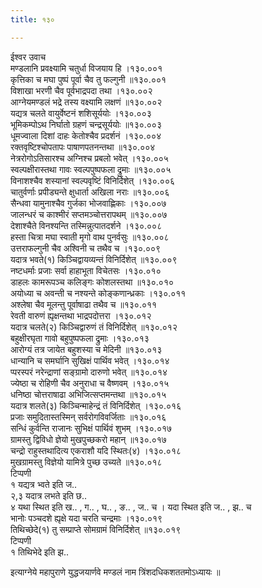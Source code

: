 ```yaml
---
title: १३०

---
```

ईश्वर उवाच  
मण्डलानि प्रवक्ष्यामि चतुर्धा विजयाय हि ।१३०.००१  
कृत्तिका च मघा पुष्पं पूर्वा चैव तु फल्गुनी ॥१३०.००१  
विशाखा भरणी चैव पूर्वभाद्रपदा तथा ।१३०.००२  
आग्नेयमण्डलं भद्रे तस्य वक्ष्यामि लक्षणं ॥१३०.००२  
यद्यत्र चलते वायुर्वेष्टनं शशिसूर्ययोः ।१३०.००३  
भूमिकम्पोऽथ निर्घातो ग्रहणं चन्द्रसूर्ययोः ॥१३०.००३  
धूमज्वाला दिशां दाहः केतोश्चैव प्रदर्शनं ।१३०.००४  
रक्तवृष्टिश्चोपतापः पाषाणपतनन्तथा ॥१३०.००४  
नेत्ररोगोऽतिसारश्च अग्निश्च प्रबलो भवेत् ।१३०.००५  
स्वल्पक्षीरास्तथा गावः स्वल्पपुष्पफला द्रुमाः ॥१३०.००५  
विनाशश्चैव शस्यानां स्वल्पवृष्टिं विनिर्दिशेत् ।१३०.००६  
चातुर्वर्णाः प्रपीड्यन्ते क्षुधार्ता अखिला नराः ॥१३०.००६  
सैन्धवा यामुनाश्चैव गुर्जका भोजवाह्णिकाः ।१३०.००७  
जालन्धरं च काश्मीरं सप्तमञ्चोत्तरापथम् ॥१३०.००७  
देशाश्चैते विनश्यन्ति तस्मिन्नुत्पातदर्शने ।१३०.००८  
हस्ता चित्रा मघा स्वाती मृगो वाथ पुनर्वसुः ॥१३०.००८  
उत्तराफल्गुनी चैव अश्विनी च तथैव च ।१३०.००९  
यदात्र भवते(१) किञ्चिद्वायव्यन्तं विनिर्दिशेत् ॥१३०.००९  
नष्टधर्माः प्रजाः सर्वा हाहाभूता विचेतसः ।१३०.०१०  
डाहलः कामरूपञ्च कलिङ्गः कोशलस्तथा ॥१३०.०१०  
अयोध्या च अवन्ती च नश्यन्ते कोङ्कणान्ध्रकाः ।१३०.०११  
अश्लेषा चैव मूलन्तु पूर्वाषाढा तथैव च ॥१३०.०११  
रेवती वारुणं ह्यृक्षन्तथा भाद्रपदोत्तरा ।१३०.०१२  
यदात्र चलते(२) किञ्चिद्वारुणं तं विनिर्दिशेत् ॥१३०.०१२  
बहुक्षीरघृता गावो बहुपुष्पफला द्रुमाः ।१३०.०१३  
आरोग्यं तत्र जायेत बहुशस्या च मेदिनी ॥१३०.०१३  
धान्यानि च समर्घानि सुखिक्षं पार्थिव भवेत् ।१३०.०१४  
प्परस्परं नरेन्द्राणां सङ्ग्रामो दारुणो भवेत् ॥१३०.०१४  
ज्येष्ठा च रोहिणी चैव अनुराधा च वैष्णवम् ।१३०.०१५  
धनिष्ठा चोत्तराषाढा अभिजित्सप्तमन्तथा ॥१३०.०१५  
यदात्र शलते(३) किञ्चिन्माहेन्द्रं तं विनिर्दिशेत् ।१३०.०१६  
प्रजाः समुदितास्तस्मिन् सर्वरोगविवर्जिताः ॥१३०.०१६  
सन्धिं कुर्वन्ति राजानः सुभिक्षं पार्थिवं शुभम् ।१३०.०१७  
ग्रामस्तु द्विविधो ज्ञेयो मुखपुच्छकरो महान् ॥१३०.०१७  
चन्द्रो राहुस्तथादित्य एकराशौ यदि स्थितः(४) ।१३०.०१८  
मुखग्रामस्तु विज्ञेयो यामित्रे पुच्छ उच्यते ॥१३०.०१८  
टिप्पणी  
१ यद्यत्र भ्वते इति ज..  
२,३ यदात्र लभते इति छ..  
४ यथा स्थित इति ख.. , ग.. , घ.. , ङ.. , ज.. च । यदा स्थित इति ज.. , झ.. च  
भानोः पञ्चदशे ह्यृक्षे यदा चरति चन्द्रमाः ।१३०.०१९  
तिथिच्छेदे(१) तु सम्प्राप्ते सोमग्रामं विनिर्दिशेत् ॥१३०.०१९  
टिप्पणी  
१ तिथिभेदे इति झ..  
  
इत्याग्नेये महापुराणे युद्धजयार्णवे मण्डलं नाम त्रिंशदधिकशततमोऽध्यायः ॥